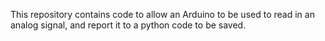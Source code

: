 This repository contains code to allow an Arduino to be used to read in an analog signal, and report it to a python code to be saved.
